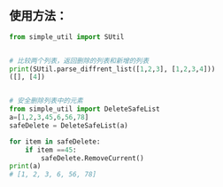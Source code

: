 ## 使用方法：
```python
from simple_util import SUtil


# 比较两个列表，返回删除的列表和新增的列表
print(SUtil.parse_diffrent_list([1,2,3], [1,2,3,4]))
([], [4])


# 安全删除列表中的元素
from simple_util import DeleteSafeList
a=[1,2,3,45,6,56,78]
safeDelete = DeleteSafeList(a)

for item in safeDelete:
    if item ==45:
        safeDelete.RemoveCurrent()
print(a)
# [1, 2, 3, 6, 56, 78]

```


<!-- 
python setup.py sdist bdist_wheel
twine upload dist/*
 -->